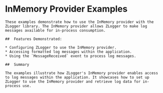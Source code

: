 #   InMemory Provider Examples

    These examples demonstrate how to use the InMemory provider with the ZLogger library. The InMemory provider allows ZLogger to make log messages available for in-process consumption.

    ##  Features Demonstrated:

    * Configuring ZLogger to use the InMemory provider.
    * Accessing formatted log messages within the application.
    * Using the `MessageReceived` event to process log messages.

    ##  Summary

    The examples illustrate how ZLogger's InMemory provider enables access to log messages within the application. It showcases how to set up ZLogger to use the InMemory provider and retrieve log data for in-process use.